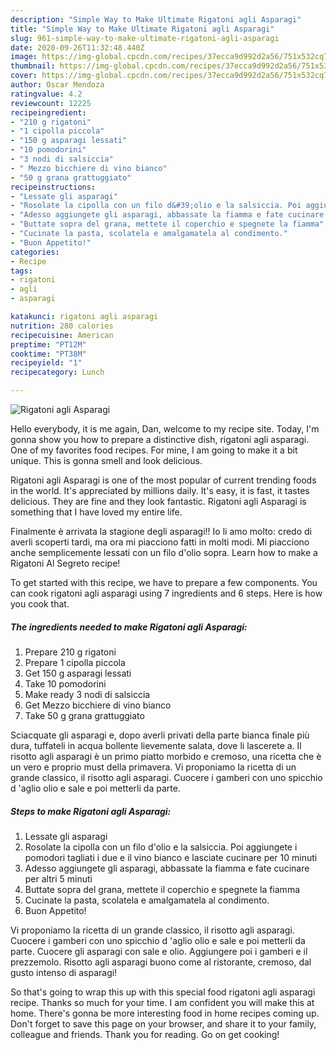 ```yaml
---
description: "Simple Way to Make Ultimate Rigatoni agli Asparagi"
title: "Simple Way to Make Ultimate Rigatoni agli Asparagi"
slug: 961-simple-way-to-make-ultimate-rigatoni-agli-asparagi
date: 2020-09-26T11:32:48.440Z
image: https://img-global.cpcdn.com/recipes/37ecca9d992d2a56/751x532cq70/rigatoni-agli-asparagi-recipe-main-photo.jpg
thumbnail: https://img-global.cpcdn.com/recipes/37ecca9d992d2a56/751x532cq70/rigatoni-agli-asparagi-recipe-main-photo.jpg
cover: https://img-global.cpcdn.com/recipes/37ecca9d992d2a56/751x532cq70/rigatoni-agli-asparagi-recipe-main-photo.jpg
author: Oscar Mendoza
ratingvalue: 4.2
reviewcount: 12225
recipeingredient:
- "210 g rigatoni"
- "1 cipolla piccola"
- "150 g asparagi lessati"
- "10 pomodorini"
- "3 nodi di salsiccia"
- " Mezzo bicchiere di vino bianco"
- "50 g grana grattuggiato"
recipeinstructions:
- "Lessate gli asparagi"
- "Rosolate la cipolla con un filo d&#39;olio e la salsiccia. Poi aggiungete i pomodori tagliati i due e il vino bianco e lasciate cucinare per 10 minuti"
- "Adesso aggiungete gli asparagi, abbassate la fiamma e fate cucinare per altri 5 minuti"
- "Buttate sopra del grana, mettete il coperchio e spegnete la fiamma"
- "Cucinate la pasta, scolatela e amalgamatela al condimento."
- "Buon Appetito!"
categories:
- Recipe
tags:
- rigatoni
- agli
- asparagi

katakunci: rigatoni agli asparagi 
nutrition: 280 calories
recipecuisine: American
preptime: "PT12M"
cooktime: "PT38M"
recipeyield: "1"
recipecategory: Lunch

---
```



![Rigatoni agli Asparagi](https://img-global.cpcdn.com/recipes/37ecca9d992d2a56/751x532cq70/rigatoni-agli-asparagi-recipe-main-photo.jpg)

Hello everybody, it is me again, Dan, welcome to my recipe site. Today, I'm gonna show you how to prepare a distinctive dish, rigatoni agli asparagi. One of my favorites food recipes. For mine, I am going to make it a bit unique. This is gonna smell and look delicious.

Rigatoni agli Asparagi is one of the most popular of current trending foods in the world. It's appreciated by millions daily. It's easy, it is fast, it tastes delicious. They are fine and they look fantastic. Rigatoni agli Asparagi is something that I have loved my entire life.

Finalmente è arrivata la stagione degli asparagi!! Io li amo molto: credo di averli scoperti tardi, ma ora mi piacciono fatti in molti modi. Mi piacciono anche semplicemente lessati con un filo d&#39;olio sopra. Learn how to make a Rigatoni Al Segreto recipe!


To get started with this recipe, we have to prepare a few components. You can cook rigatoni agli asparagi using 7 ingredients and 6 steps. Here is how you cook that.

<!--inarticleads1-->

##### The ingredients needed to make Rigatoni agli Asparagi:

1. Prepare 210 g rigatoni
1. Prepare 1 cipolla piccola
1. Get 150 g asparagi lessati
1. Take 10 pomodorini
1. Make ready 3 nodi di salsiccia
1. Get  Mezzo bicchiere di vino bianco
1. Take 50 g grana grattuggiato


Sciacquate gli asparagi e, dopo averli privati della parte bianca finale più dura, tuffateli in acqua bollente lievemente salata, dove li lascerete a. Il risotto agli asparagi è un primo piatto morbido e cremoso, una ricetta che è un vero e proprio must della primavera. Vi proponiamo la ricetta di un grande classico, il risotto agli asparagi. Cuocere i gamberi con uno spicchio d &#39;aglio olio e sale e poi metterli da parte. 

<!--inarticleads2-->

##### Steps to make Rigatoni agli Asparagi:

1. Lessate gli asparagi
1. Rosolate la cipolla con un filo d&#39;olio e la salsiccia. Poi aggiungete i pomodori tagliati i due e il vino bianco e lasciate cucinare per 10 minuti
1. Adesso aggiungete gli asparagi, abbassate la fiamma e fate cucinare per altri 5 minuti
1. Buttate sopra del grana, mettete il coperchio e spegnete la fiamma
1. Cucinate la pasta, scolatela e amalgamatela al condimento.
1. Buon Appetito!


Vi proponiamo la ricetta di un grande classico, il risotto agli asparagi. Cuocere i gamberi con uno spicchio d &#39;aglio olio e sale e poi metterli da parte. Cuocere gli asparagi con sale e olio. Aggiungere poi i gamberi e il prezzemolo. Risotto agli asparagi buono come al ristorante, cremoso, dal gusto intenso di asparagi! 

So that's going to wrap this up with this special food rigatoni agli asparagi recipe. Thanks so much for your time. I am confident you will make this at home. There's gonna be more interesting food in home recipes coming up. Don't forget to save this page on your browser, and share it to your family, colleague and friends. Thank you for reading. Go on get cooking!
